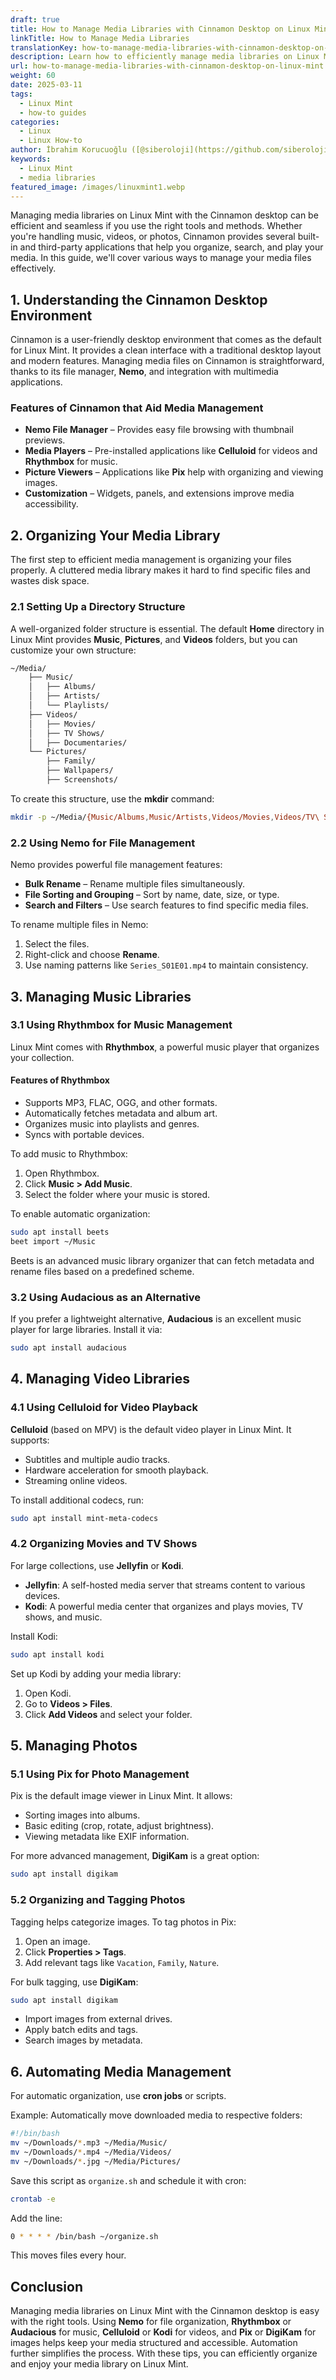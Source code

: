 ```yaml
---
draft: true
title: How to Manage Media Libraries with Cinnamon Desktop on Linux Mint
linkTitle: How to Manage Media Libraries
translationKey: how-to-manage-media-libraries-with-cinnamon-desktop-on-linux-mint
description: Learn how to efficiently manage media libraries on Linux Mint with the Cinnamon desktop.
url: how-to-manage-media-libraries-with-cinnamon-desktop-on-linux-mint
weight: 60
date: 2025-03-11
tags:
  - Linux Mint
  - how-to guides
categories:
  - Linux
  - Linux How-to
author: İbrahim Korucuoğlu ([@siberoloji](https://github.com/siberoloji))
keywords:
  - Linux Mint
  - media libraries
featured_image: /images/linuxmint1.webp
---
```

Managing media libraries on Linux Mint with the Cinnamon desktop can be efficient and seamless if you use the right tools and methods. Whether you're handling music, videos, or photos, Cinnamon provides several built-in and third-party applications that help you organize, search, and play your media. In this guide, we'll cover various ways to manage your media files effectively.

## 1. Understanding the Cinnamon Desktop Environment

Cinnamon is a user-friendly desktop environment that comes as the default for Linux Mint. It provides a clean interface with a traditional desktop layout and modern features. Managing media files on Cinnamon is straightforward, thanks to its file manager, **Nemo**, and integration with multimedia applications.

### Features of Cinnamon that Aid Media Management

- **Nemo File Manager** – Provides easy file browsing with thumbnail previews.
- **Media Players** – Pre-installed applications like **Celluloid** for videos and **Rhythmbox** for music.
- **Picture Viewers** – Applications like **Pix** help with organizing and viewing images.
- **Customization** – Widgets, panels, and extensions improve media accessibility.

## 2. Organizing Your Media Library

The first step to efficient media management is organizing your files properly. A cluttered media library makes it hard to find specific files and wastes disk space.

### 2.1 Setting Up a Directory Structure

A well-organized folder structure is essential. The default **Home** directory in Linux Mint provides **Music**, **Pictures**, and **Videos** folders, but you can customize your own structure:

```bash
~/Media/
    ├── Music/
    │   ├── Albums/
    │   ├── Artists/
    │   └── Playlists/
    ├── Videos/
    │   ├── Movies/
    │   ├── TV Shows/
    │   ├── Documentaries/
    └── Pictures/
        ├── Family/
        ├── Wallpapers/
        ├── Screenshots/
```

To create this structure, use the **mkdir** command:

```bash
mkdir -p ~/Media/{Music/Albums,Music/Artists,Videos/Movies,Videos/TV\ Shows,Pictures/Family,Pictures/Wallpapers}
```

### 2.2 Using Nemo for File Management

Nemo provides powerful file management features:

- **Bulk Rename** – Rename multiple files simultaneously.
- **File Sorting and Grouping** – Sort by name, date, size, or type.
- **Search and Filters** – Use search features to find specific media files.

To rename multiple files in Nemo:

1. Select the files.
2. Right-click and choose **Rename**.
3. Use naming patterns like `Series_S01E01.mp4` to maintain consistency.

## 3. Managing Music Libraries

### 3.1 Using Rhythmbox for Music Management

Linux Mint comes with **Rhythmbox**, a powerful music player that organizes your collection.

#### Features of Rhythmbox

- Supports MP3, FLAC, OGG, and other formats.
- Automatically fetches metadata and album art.
- Organizes music into playlists and genres.
- Syncs with portable devices.

To add music to Rhythmbox:

1. Open Rhythmbox.
2. Click **Music > Add Music**.
3. Select the folder where your music is stored.

To enable automatic organization:

```bash
sudo apt install beets
beet import ~/Music
```

Beets is an advanced music library organizer that can fetch metadata and rename files based on a predefined scheme.

### 3.2 Using Audacious as an Alternative

If you prefer a lightweight alternative, **Audacious** is an excellent music player for large libraries. Install it via:

```bash
sudo apt install audacious
```

## 4. Managing Video Libraries

### 4.1 Using Celluloid for Video Playback

**Celluloid** (based on MPV) is the default video player in Linux Mint. It supports:

- Subtitles and multiple audio tracks.
- Hardware acceleration for smooth playback.
- Streaming online videos.

To install additional codecs, run:

```bash
sudo apt install mint-meta-codecs
```

### 4.2 Organizing Movies and TV Shows

For large collections, use **Jellyfin** or **Kodi**.

- **Jellyfin**: A self-hosted media server that streams content to various devices.
- **Kodi**: A powerful media center that organizes and plays movies, TV shows, and music.

Install Kodi:

```bash
sudo apt install kodi
```

Set up Kodi by adding your media library:

1. Open Kodi.
2. Go to **Videos > Files**.
3. Click **Add Videos** and select your folder.

## 5. Managing Photos

### 5.1 Using Pix for Photo Management

Pix is the default image viewer in Linux Mint. It allows:

- Sorting images into albums.
- Basic editing (crop, rotate, adjust brightness).
- Viewing metadata like EXIF information.

For more advanced management, **DigiKam** is a great option:

```bash
sudo apt install digikam
```

### 5.2 Organizing and Tagging Photos

Tagging helps categorize images. To tag photos in Pix:

1. Open an image.
2. Click **Properties > Tags**.
3. Add relevant tags like `Vacation`, `Family`, `Nature`.

For bulk tagging, use **DigiKam**:

```bash
sudo apt install digikam
```

- Import images from external drives.
- Apply batch edits and tags.
- Search images by metadata.

## 6. Automating Media Management

For automatic organization, use **cron jobs** or scripts.

Example: Automatically move downloaded media to respective folders:

```bash
#!/bin/bash
mv ~/Downloads/*.mp3 ~/Media/Music/
mv ~/Downloads/*.mp4 ~/Media/Videos/
mv ~/Downloads/*.jpg ~/Media/Pictures/
```

Save this script as `organize.sh` and schedule it with cron:

```bash
crontab -e
```

Add the line:

```bash
0 * * * * /bin/bash ~/organize.sh
```

This moves files every hour.

## Conclusion

Managing media libraries on Linux Mint with the Cinnamon desktop is easy with the right tools. Using **Nemo** for file organization, **Rhythmbox** or **Audacious** for music, **Celluloid** or **Kodi** for videos, and **Pix** or **DigiKam** for images helps keep your media structured and accessible. Automation further simplifies the process. With these tips, you can efficiently organize and enjoy your media library on Linux Mint.
